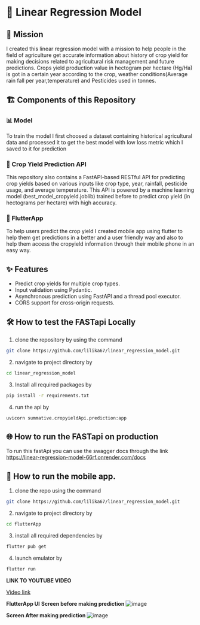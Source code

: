 # 🌾 Linear Regression Model

## 🎯 Mission
I created this linear regression model with a mission to help people in the field of agriculture get accurate information about history of crop yield for making decisions related to agricultural risk management and future predictions. Crops yield production value in hectogram per hectare (Hg/Ha) is got in a certain year according to the crop, weather conditions(Average rain fall per year,temperature) and Pesticides used in tonnes.

## 🏗️ Components of this Repository

### 📊 Model
To train the model I first choosed a dataset containing historical agricultural data and processed it to get the best model with low loss metric which I saved to it for prediction

### 🚀 Crop Yield Prediction API
This repository also contains a FastAPI-based RESTful API for predicting crop yields based on various inputs like crop type, year, rainfall, pesticide usage, and average temperature. This API is powered by a machine learning model (best_model_cropyield.joblib) trained before to predict crop yield (in hectograms per hectare) with high accuracy.

### 📱 FlutterApp
To help users predict the crop yield I created mobile app using flutter to help them get predictions in a better and a user friendly way and also to help them access the cropyield information through their mobile phone in an easy way.

## ✨ Features
- Predict crop yields for multiple crop types.
- Input validation using Pydantic.
- Asynchronous prediction using FastAPI and a thread pool executor.
- CORS support for cross-origin requests.

## 🛠️ How to test the FASTapi Locally
1. clone the repository by using the command 
```bash
git clone https://github.com/lilika67/linear_regression_model.git
```

2. navigate to project directory by 
```bash
cd linear_regression_model
```

3. Install all required packages by 
```bash
pip install -r requirements.txt
```

4. run the api by 
```bash
uvicorn summative.cropyieldApi.prediction:app
```

## 🌐 How to run the FASTapi on production
To run this fastApi you can use the swagger docs through the link https://linear-regression-model-66rf.onrender.com/docs

## 📱 How to run the mobile app.
1. clone the repo using the command 
```bash
git clone https://github.com/lilika67/linear_regression_model.git
```

2. navigate to project directory by 
```bash
cd flutterApp
```

3. install all required dependencies by 
```bash
flutter pub get
```

4. launch emulator by 
```bash
flutter run
```
**LINK TO YOUTUBE VIDEO**

[Video link](https://youtu.be/_XCb6AH0xVU)

**FlutterApp UI**
**Screen before making prediction**
![image](https://github.com/user-attachments/assets/a54e3c78-4d5b-48af-bbf9-9c4de664210a)

**Screen After making prediction**
![image](https://github.com/user-attachments/assets/7acde096-fcea-481b-ae51-044770aa2fe1)



